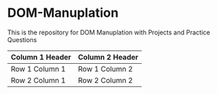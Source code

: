 # DOM-Manuplation
This is the  repository for DOM Manuplation with Projects and Practice Questions


| Column 1 Header | Column 2 Header |
| --------------- | --------------- |
| Row 1 Column 1  | Row 1 Column 2  |
| Row 2 Column 1  | Row 2 Column 2  |
